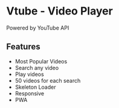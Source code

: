 # Vtube - Video Player

Powered by YouTube API

## Features

- Most Popular Videos
- Search any video
- Play videos
- 50 videos for each search
- Skeleton Loader
- Responsive
- PWA
